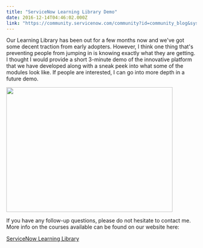```yaml
---
title: "ServiceNow Learning Library Demo"
date: 2016-12-14T04:46:02.000Z
link: "https://community.servicenow.com/community?id=community_blog&sys_id=466eeeaddbd0dbc01dcaf3231f9619b4"
---
```

<p>Our Learning Library has been out for a few months now and we've got some decent traction from early adopters. However, I think one thing that's preventing people from jumping in is knowing exactly what they are getting. I thought I would provide a short 3-minute demo of the innovative platform that we have developed along with a sneak peek into what some of the modules look like. If people are interested, I can go into more depth in a future demo.</p><p></p><p><img __default_attr="195504433" __jive_macro_name="vimeo" class="jive_macro_vimeo jive_macro" data-renderedposition="92_8_442_332" height="330" src="/8.0.4.21bdc7e/images/tiny_mce3/plugins/jiveemoticons/images/spacer.gif" width="440"/></p><p></p><p>If you have any follow-up questions, please do not hesitate to contact me. More info on the courses available can be found on our website here:</p><p><a href="http://www.servicenow.com/services/training-and-certification/learning-library.html" title="http://www.servicenow.com/services/training-and-certification/learning-library.html">ServiceNow Learning Library</a></p>